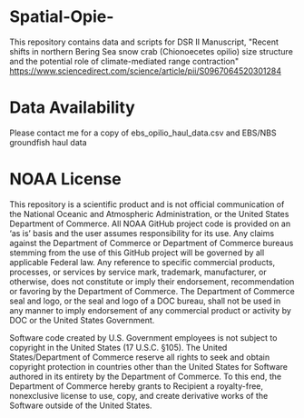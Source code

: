 # Spatial-Opie-
This repository contains data and scripts for DSR II Manuscript, "Recent shifts in northern Bering Sea snow crab (Chionoecetes opilio) size structure and the potential role of climate-mediated range contraction"   https://www.sciencedirect.com/science/article/pii/S0967064520301284

# Data Availability 
Please contact me for a copy of ebs_opilio_haul_data.csv and EBS/NBS groundfish haul data

# NOAA License 
This repository is a scientific product and is not official communication of the National Oceanic and Atmospheric Administration, or the United States Department of Commerce. All NOAA GitHub project code is provided on an ‘as is’ basis and the user assumes responsibility for its use. Any claims against the Department of Commerce or Department of Commerce bureaus stemming from the use of this GitHub project will be governed by all applicable Federal law. Any reference to specific commercial products, processes, or services by service mark, trademark, manufacturer, or otherwise, does not constitute or imply their endorsement, recommendation or favoring by the Department of Commerce. The Department of Commerce seal and logo, or the seal and logo of a DOC bureau, shall not be used in any manner to imply endorsement of any commercial product or activity by DOC or the United States Government.

Software code created by U.S. Government employees is not subject to copyright in the United States (17 U.S.C. §105). The United States/Department of Commerce reserve all rights to seek and obtain copyright protection in countries other than the United States for Software authored in its entirety by the Department of Commerce. To this end, the Department of Commerce hereby grants to Recipient a royalty-free, nonexclusive license to use, copy, and create derivative works of the Software outside of the United States.
